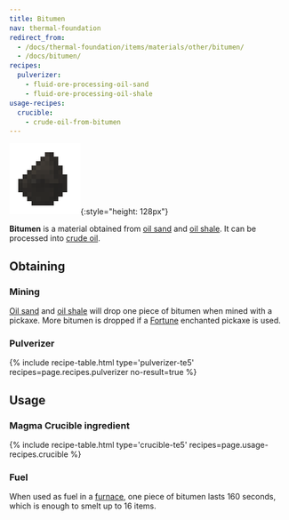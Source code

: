 ```yaml
---
title: Bitumen
nav: thermal-foundation
redirect_from:
  - /docs/thermal-foundation/items/materials/other/bitumen/
  - /docs/bitumen/
recipes:
  pulverizer:
    - fluid-ore-processing-oil-sand
    - fluid-ore-processing-oil-shale
usage-recipes:
  crucible:
    - crude-oil-from-bitumen
---
```


![Bitumen](/assets/images/thermal-foundation/bitumen.gif){:style="height: 128px"}


**Bitumen** is a material obtained from [oil sand](/docs/thermal-foundation/oil-sand/) and [oil
shale](/docs/thermal-foundation/oil-shale/). It can be processed into [crude
oil](/docs/thermal-foundation/crude-oil/).


Obtaining
---------

### Mining
[Oil sand](/docs/thermal-foundation/oil-sand/) and [oil shale](/docs/thermal-foundation/oil-shale/) will drop one
piece of bitumen when mined with a pickaxe. More bitumen is dropped if a
[Fortune](https://minecraft.gamepedia.com/Fortune) enchanted pickaxe is used.

### Pulverizer
{% include recipe-table.html type='pulverizer-te5' recipes=page.recipes.pulverizer no-result=true %}


Usage
-----

### Magma Crucible ingredient
{% include recipe-table.html type='crucible-te5' recipes=page.usage-recipes.crucible %}

### Fuel
When used as fuel in a [furnace](https://minecraft.gamepedia.com/Furnace), one
piece of bitumen lasts 160 seconds, which is enough to smelt up to 16 items.
